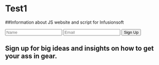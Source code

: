 # Test1
##Information about JS website and script for Infusionsoft
<div class="vc_span8 wpb_column column_container col" data-animation="" data-delay="0">
<div class="wpb_wrapper">
<div class="wpb_raw_code wpb_content_element wpb_raw_html">
<div class="wpb_wrapper">

<form accept-charset="UTF-8" action="https://piranha.infusionsoft.com/app/form/process/962bb7871f32286e3d36cba7675d6487" class="infusion-form" method="POST">
    <input name="inf_form_xid" type="hidden" value="962bb7871f32286e3d36cba7675d6487">
    <input name="inf_form_name" type="hidden" value="JoePolish.com-optin">
    <input name="infusionsoft_version" type="hidden" value="1.32.0.63">
    <input class="infusion-field-input-container" id="inf_field_FirstName" name="inf_field_FirstName" type="text" placeholder="Name">
    <input class="infusion-field-input-container" id="inf_field_Email" name="inf_field_Email" type="text" placeholder="Email">
    <button type="submit" class="button button-teal button-dark-bg no-animation less-top-margin">Sign Up</button>
</form>
<h2 class="small" style="text-transform:none !important;">Sign up for big ideas and insights on how to get your ass in gear.</h2>
</div>
</div>
</div>
</div>
